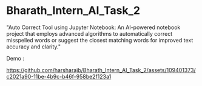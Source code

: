 # Bharath_Intern_AI_Task_2
"Auto Correct Tool using Jupyter Notebook: An AI-powered notebook project that employs advanced algorithms to automatically correct misspelled words or suggest the closest matching words for improved text accuracy and clarity."

Demo :

https://github.com/harsharajb/Bharath_Intern_AI_Task_2/assets/109401373/c2021a90-11be-4b9c-b46f-958be2f123a1

